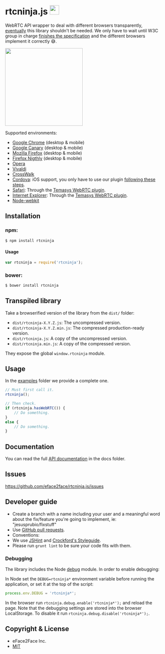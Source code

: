 # rtcninja.js <img src="http://www.pubnub.com/blog/wp-content/uploads/2014/01/google-webrtc-logo.png" height="30" width="30">
WebRTC API wrapper to deal with different browsers transparently, [eventually](http://iswebrtcreadyyet.com/) this library shouldn't be needed. We only have to wait until W3C group in charge [finishes the specification](https://tools.ietf.org/wg/rtcweb/) and the different browsers implement it correctly :sweat_smile:.

<img src="http://images4.fanpop.com/image/photos/21800000/browser-fight-google-chrome-21865454-600-531.jpg" height="250" width="250">

Supported environments:
- [Google Chrome](https://www.google.com/chrome/browser/desktop/index.html) (desktop & mobile)
- [Google Canary](https://www.google.com/chrome/browser/canary.html) (desktop & mobile)
- [Mozilla Firefox](https://www.mozilla.org/en-GB/firefox/new) (desktop & mobile)
- [Firefox Nigthly](https://nightly.mozilla.org/) (desktop & mobile)
- [Opera](http://www.opera.com/)
- [Vivaldi](https://vivaldi.com/)
- [CrossWalk](https://crosswalk-project.org/)
- [Cordova](cordova.apache.org): iOS support, you only have to use our plugin [following these steps](https://github.com/eface2face/cordova-plugin-iosrtc#usage).
- [Safari](https://www.apple.com/safari/): Through the [Temasys WebRTC plugin](https://temasys.atlassian.net/wiki/display/TWPP/WebRTC+Plugins).
- [Internet Explorer](http://windows.microsoft.com/en-us/internet-explorer/download-ie): Through the [Temasys WebRTC plugin](https://temasys.atlassian.net/wiki/display/TWPP/WebRTC+Plugins).
- [Node-webkit](https://github.com/nwjs/nw.js/)


## Installation

### **npm**:
```bash
$ npm install rtcninja
```
#### Usage
```javascript
var rtcninja = require('rtcninja');
```

### **bower**:
```bash
$ bower install rtcninja
```


## Transpiled library

Take a browserified version of the library from the `dist/` folder:

* `dist/rtcninja-X.Y.Z.js`: The uncompressed version.
* `dist/rtcninja-X.Y.Z.min.js`: The compressed production-ready version.
* `dist/rtcninja.js`: A copy of the uncompressed version.
* `dist/rtcninja.min.js`: A copy of the compressed version.

They expose the global `window.rtcninja` module.


## Usage

In the [examples](./examples/) folder we provide a complete one.

```javascript
// Must first call it.
rtcninja();

// Then check.
if (rtcninja.hasWebRTC()) {
    // Do something.
}
else {
    // Do something.
}
```


## Documentation

You can read the full [API documentation](docs/index.md) in the docs folder.


## Issues
https://github.com/eface2face/rtcninja.js/issues


## Developer guide

- Create a branch with a name including your user and a meaningful word about the fix/feature you're going to implement, ie: "jesusprubio/fixstuff"
- Use [GitHub pull requests](https://help.github.com/articles/using-pull-requests).
- Conventions:
 - We use [JSHint](http://jshint.com/) and [Crockford's Styleguide](http://javascript.crockford.com/code.html).
 - Please run `grunt lint` to be sure your code fits with them.

### Debugging

The library includes the Node [debug](https://github.com/visionmedia/debug) module. In order to enable debugging:

In Node set the `DEBUG=rtcninja*` environment variable before running the application, or set it at the top of the script:

```javascript
process.env.DEBUG = 'rtcninja*';
```

In the browser run `rtcninja.debug.enable('rtcninja*');` and reload the page. Note that the debugging settings are stored into the browser LocalStorage. To disable it run `rtcninja.debug.disable('rtcninja*');`.


## Copyright & License

* eFace2Face Inc.
* [MIT](./LICENSE)